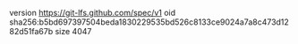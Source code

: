 version https://git-lfs.github.com/spec/v1
oid sha256:b5bd697397504beda1830229535bd526c8133ce9024a7a8c473d1282d51fa67b
size 4047
